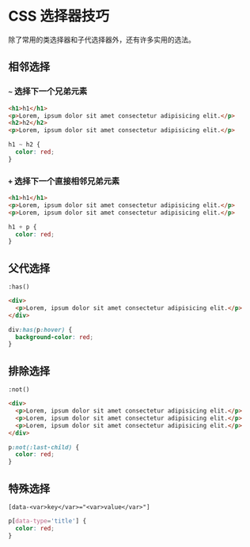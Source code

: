 # CSS 选择器技巧

除了常用的类选择器和子代选择器外，还有许多实用的选法。

## 相邻选择

### `~` 选择下一个兄弟元素

```html
<h1>h1</h1>
<p>Lorem, ipsum dolor sit amet consectetur adipisicing elit.</p>
<h2>h2</h2>
<p>Lorem, ipsum dolor sit amet consectetur adipisicing elit.</p>
```

```css
h1 ~ h2 {
  color: red;
}
```

### `+` 选择下一个直接相邻兄弟元素

```html
<h1>h1</h1>
<p>Lorem, ipsum dolor sit amet consectetur adipisicing elit.</p>
<p>Lorem, ipsum dolor sit amet consectetur adipisicing elit.</p>
```

```css
h1 + p {
  color: red;
}
```

## 父代选择

`:has()`

```html
<div>
  <p>Lorem, ipsum dolor sit amet consectetur adipisicing elit.</p>
</div>
```

```css
div:has(p:hover) {
  background-color: red;
}
```

## 排除选择

`:not()`

```html
<div>
  <p>Lorem, ipsum dolor sit amet consectetur adipisicing elit.</p>
  <p>Lorem, ipsum dolor sit amet consectetur adipisicing elit.</p>
  <p>Lorem, ipsum dolor sit amet consectetur adipisicing elit.</p>
</div>
```

```css
p:not(:last-child) {
  color: red;
}
```

## 特殊选择

`[data-<var>key</var>="<var>value</var>"]`

```css
p[data-type='title'] {
  color: red;
}
```
